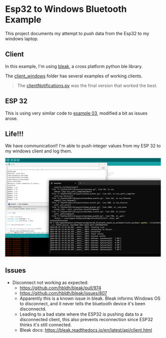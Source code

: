 # Esp32 to Windows Bluetooth Example

This project documents my attempt to push data from the Esp32 to my windows laptop.

## Client

In this example, I'm using [bleak](https://github.com/hbldh/bleak), a cross platform python ble library.

The [client_windows](/software/examples/04_bluetooth_esp32_to_windows/client_windows/) folder has several examples of working clients.

> The [clientNotifications.py](/software/examples/04_bluetooth_esp32_to_windows/client_windows/clientNotifications.py) was the final version that worked the best.

## ESP 32

This is using very similar code to [example 03](../03_bluetooth_esp32_to_esp32/), modified a bit as issues arose.

## Life!!!

We have communication!! I'm able to push integer values from my ESP 32 to my windows client and log them.

![bluetooth communication](image.png)

## Issues

* Disconnect not working as expected:
  * https://github.com/hbldh/bleak/pull/974
  * https://github.com/hbldh/bleak/issues/807
  * Apparently this is a known issue in bleak. Bleak informs Windows OS to disconnect, and it never tells the bluetooth device it's been disconnectd.
  * Leading to a bad state where the ESP32 is pushing data to a disconnected client, this also prevents reconnection since ESP32 thinks it's still connected.
  * Bleak docs: https://bleak.readthedocs.io/en/latest/api/client.html